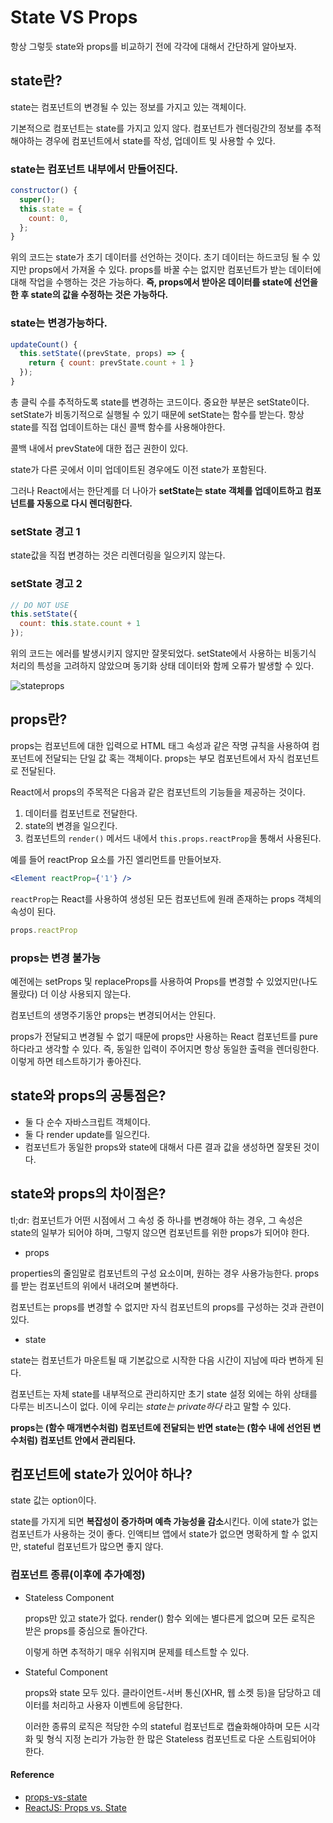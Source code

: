 # State VS Props

항상 그렇듯 state와 props를 비교하기 전에 각각에 대해서 간단하게 알아보자.

## state란?

state는 컴포넌트의 변경될 수 있는 정보를 가지고 있는 객체이다.

기본적으로 컴포넌트는 state를 가지고 있지 않다. 
컴포넌트가 렌더링간의 정보를 추적해야하는 경우에 컴포넌트에서 state를 작성, 업데이트 및 사용할 수 있다.

### state는 컴포넌트 내부에서 만들어진다.

```js
constructor() {
  super();
  this.state = {
    count: 0,
  };
}
```

위의 코드는 state가 초기 데이터를 선언하는 것이다. 초기 데이터는 하드코딩 될 수 있지만 props에서 가져올 수 있다.
props를 바꿀 수는 없지만 컴포넌트가 받는 데이터에 대해 작업을 수행하는 것은 가능하다. **즉, props에서 받아온 데이터를 state에 선언을 한 후 state의 값을 수정하는 것은 가능하다.**

### state는 변경가능하다.

```js
updateCount() {
  this.setState((prevState, props) => {
    return { count: prevState.count + 1 }
  });
}
```

총 클릭 수를 추적하도록 state를 변경하는 코드이다. 중요한 부분은 setState이다. setState가 비동기적으로 실행될 수 있기 때문에 setState는 함수를 받는다. 항상 state를 직접 업데이트하는 대신 콜백 함수를 사용해야한다. 

콜백 내에서 prevState에 대한 접근 권한이 있다. 

state가 다른 곳에서 이미 업데이트된 경우에도 이전 state가 포함된다.

그러나 React에서는 한단계를 더 나아가 **setState는 state 객체를 업데이트하고 컴포넌트를 자동으로 다시 렌더링한다.**

### setState 경고 1

state값을 직접 변경하는 것은 리렌더링을 일으키지 않는다.

### setState 경고 2

```js
// DO NOT USE
this.setState({
  count: this.state.count + 1
});
```

위의 코드는 에러를 발생시키지 않지만 잘못되었다. setState에서 사용하는 비동기식 처리의 특성을 고려하지 않았으며 동기화 상태 데이터와 함께 오류가 발생할 수 있다.

![stateprops](https://user-images.githubusercontent.com/24274424/68212492-f81dac80-001c-11ea-9647-38078a4ed2f8.png)

## props란?

props는 컴포넌트에 대한 입력으로 HTML 태그 속성과 같은 작명 규칙을 사용하여 컴포넌트에 전달되는 단일 값 혹는 객체이다.
props는 부모 컴포넌트에서 자식 컴포넌트로 전달된다.

React에서 props의 주목적은 다음과 같은 컴포넌트의 기능들을 제공하는 것이다.

1. 데이터를 컴포넌트로 전달한다.
2. state의 변경을 일으킨다.
3. 컴포넌트의 `render()` 메서드 내에서 `this.props.reactProp`을 통해서 사용된다.

예를 들어 reactProp 요소를 가진 엘리먼트를 만들어보자.

```jsx
<Element reactProp={'1'} />
```

`reactProp`는 React를 사용하여 생성된 모든 컴포넌트에 원래 존재하는 props 객체의 속성이 된다.

```js
props.reactProp
```

### props는 변경 불가능

예전에는 setProps 및 replaceProps를 사용하여 Props를 변경할 수 있었지만(나도 몰랐다) 더 이상 사용되지 않는다.

컴포넌트의 생명주기동안 props는 변경되어서는 안된다.

props가 전달되고 변경될 수 없기 때문에 props만 사용하는 React 컴포넌트를 pure 하다라고 생각할 수 있다. 즉, 동일한 입력이 주어지면 항상 동일한 출력을 렌더링한다. 이렇게 하면 테스트하기가 좋아진다.

## state와 props의 공통점은?

- 둘 다 순수 자바스크립트 객체이다.
- 둘 다 render update를 일으킨다.
- 컴포넌트가 동일한 props와 state에 대해서 다른 결과 값을 생성하면 잘못된 것이다.

## state와 props의 차이점은?

tl;dr: 컴포넌트가 어떤 시점에서 그 속성 중 하나를 변경해야 하는 경우, 그 속성은 state의 일부가 되어야 하며, 그렇지 않으면 컴포넌트를 위한 props가 되어야 한다.

- props

properties의 줄임말로 컴포넌트의 구성 요소이며, 원하는 경우 사용가능한다. props를 받는 컴포넌트의 위에서 내려오며 불변하다.

컴포넌트는 props를 변경할 수 없지만 자식 컴포넌트의 props를 구성하는 것과 관련이 있다.

- state

state는 컴포넌트가 마운트될 때 기본값으로 시작한 다음 시간이 지남에 따라 변하게 된다.

컴포넌트는 자체 state를 내부적으로 관리하지만 초기 state 설정 외에는 하위 상태를 다루는 비즈니스이 없다. 이에 우리는 *state는 private하다* 라고 말할 수 있다.

**props는 (함수 매개변수처럼) 컴포넌트에 전달되는 반면 state는 (함수 내에 선언된 변수처럼) 컴포넌트 안에서 관리된다.**

## 컴포넌트에 state가 있어야 하나?

state 값는 option이다.

state를 가지게 되면 **복잡성이 증가하며 예측 가능성을 감소**시킨다. 이에 state가 없는 컴포넌트가 사용하는 것이 좋다. 인액티브 앱에서 state가 없으면 명확하게 할 수 없지만, stateful 컴포넌트가 많으면 좋지 않다.

### 컴포넌트 종류(이후에 추가예정)

- Stateless Component

    props만 있고 state가 없다. render() 함수 외에는 별다른게 없으며 모든 로직은 받은 props를 중심으로 돌아간다.

    이렇게 하면 추적하기 매우 쉬워지며  문제를 테스트할 수 있다. 

- Stateful Component

    props와 state 모두 있다. 클라이언트-서버 통신(XHR, 웹 소켓 등)을 담당하고 데이터를 처리하고 사용자 이벤트에 응답한다.

    이러한 종류의 로직은 적당한 수의 stateful 컴포넌트로 캡슐화해야하며 모든 시각화 및 형식 지정 논리가 가능한 한 많은 Stateless 컴포넌트로 다운 스트림되어야 한다.

#### Reference

- [props-vs-state](https://github.com/uberVU/react-guide/blob/master/props-vs-state.md#props-vs-state)
- [ReactJS: Props vs. State](https://lucybain.com/blog/2016/react-state-vs-pros/)